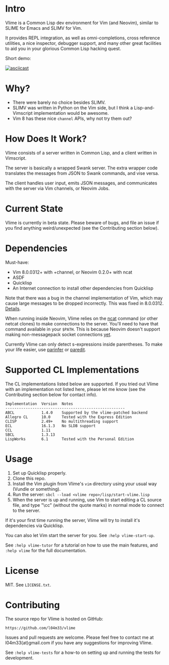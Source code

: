 Intro
=====

Vlime is a Common Lisp dev environment for Vim (and Neovim), similar to SLIME
for Emacs and SLIMV for Vim.

It provides REPL integration, as well as omni-completions, cross reference
utilities, a nice inspector, debugger support, and many other great facilities
to aid you in your glorious Common Lisp hacking quest.

Short demo:

[![asciicast](https://asciinema.org/a/106146.png)](https://asciinema.org/a/106146)

Why?
====

* There were barely no choice besides SLIMV.
* SLIMV was written in Python on the Vim side, but I think a Lisp-and-Vimscript
  implementation would be awesome.
* Vim 8 has these nice `channel` APIs, why not try them out?

How Does It Work?
=================

Vlime consists of a server written in Common Lisp, and a client written in
Vimscript.

The server is basically a wrapped Swank server. The extra wrapper code
translates the messages from JSON to Swank commands, and vise versa.

The client handles user input, emits JSON messages, and communicates with the
server via Vim channels, or Neovim Jobs.

Current State
=============

Vlime is currently in beta state. Please beware of bugs, and file an issue if
you find anything weird/unexpected (see the Contributing section below).

Dependencies
============

Must-have:

* Vim 8.0.0312+ with +channel, or Neovim 0.2.0+ with ncat
* ASDF
* Quicklisp
* An Internet connection to install other dependencies from Quicklisp

Note that there was a bug in the channel implementation of Vim, which may
cause large messages to be dropped incorrectly. This was fixed in 8.0.0312.
[Details](https://groups.google.com/d/topic/vim_dev/Rl0X_R5pjxk/discussion).

When running inside Neovim, Vlime relies on the [ncat](https://nmap.org/ncat/)
command (or other netcat clones) to make connections to the server. You'll need
to have that command available in your `$PATH`. This is because Neovim doesn't
support making non-messagepack socket connections
[yet](https://github.com/neovim/neovim/pull/6594#issuecomment-298851709).

Currently Vlime can only detect s-expressions inside parentheses. To make your
life easier, use [parinfer](https://github.com/bhurlow/vim-parinfer) or
[paredit](https://github.com/kovisoft/paredit).

Supported CL Implementations
============================

The CL implementations listed below are supported. If you tried out Vlime with
an implementation not listed here, please let me know (see the Contributing
section below for contact info).

```
Implementation  Version  Notes
-----------------------------------------------------
ABCL            1.4.0    Supported by the vlime-patched backend
Allegro CL      10.0     Tested with the Express Edition
CLISP           2.49+    No multithreading support
ECL             16.1.3   No SLDB support
CCL             1.11     
SBCL            1.3.13   
LispWorks       6.1      Tested with the Personal Edition
```

Usage
=====

1. Set up Quicklisp properly.
2. Clone this repo.
3. Install the Vim plugin from Vlime's `vim` directory using your usual way
   (Vundle or something).
4. Run the server: `sbcl --load <vlime repo>/lisp/start-vlime.lisp`
5. When the server is up and running, use Vim to start editing a CL source file,
   and type "\cc" (without the quote marks) in normal mode to connect to the
   server.

If it's your first time running the server, Vlime will try to install it's
dependencies via Quicklisp.

You can also let Vim start the server for you. See `:help vlime-start-up`.

See `:help vlime-tutor` for a tutorial on how to use the main features, and
`:help vlime` for the full documentation.

License
=======

MIT. See `LICENSE.txt`.

Contributing
============

The source repo for Vlime is hosted on GitHub:

    https://github.com/l04m33/vlime

Issues and pull requests are welcome. Please feel free to contact me at
l04m33(at)gmail.com if you have any suggestions for improving Vlime.

See `:help vlime-tests` for a how-to on setting up and running the
tests for development.
